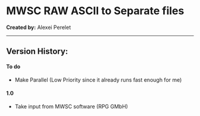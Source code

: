 # MWSC RAW ASCII to Separate files
**Created by:** Alexei Perelet

****
## Version History:  

#### To do  
- Make Parallel (Low Priority since it already runs fast enough for me)

#### 1.0
- Take input from MWSC software (RPG GMbH)
